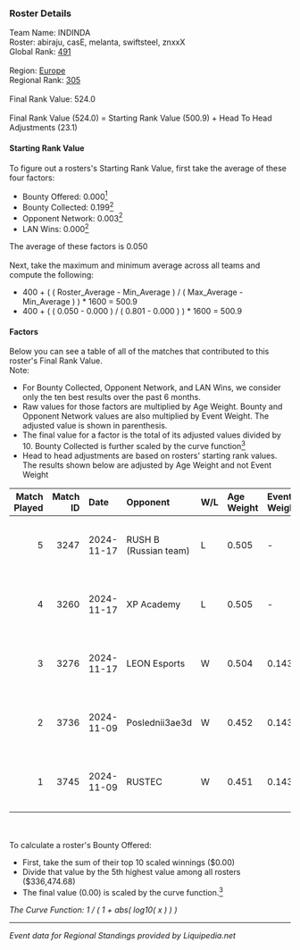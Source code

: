 ### Roster Details<br />
Team Name: INDINDA<br />
Roster: abiraju, casE, melanta, swiftsteel, znxxX<br />
Global Rank: [491](../standings_global.md)<br />
<br />
Region: [Europe]( ../standings_europe.md)<br />
Regional Rank: [305]( ../standings_europe.md)<br />
<br />
Final Rank Value:  524.0<br />
<br />
Final Rank Value (524.0) = Starting Rank Value (500.9) + Head To Head Adjustments (23.1)<br />

#### Starting Rank Value<br />
To figure out a rosters's Starting Rank Value, first take the average of these four factors:<br />
- Bounty Offered: 0.000[<sup>1</sup>](#table2)
- Bounty Collected: 0.199[<sup>2</sup>](#table1)
- Opponent Network: 0.003[<sup>2</sup>](#table1)
- LAN Wins: 0.000[<sup>2</sup>](#table1)

The average of these factors is 0.050<br />
<br />
Next, take the maximum and minimum average across all teams and compute the following:<br />
- 400 + ( ( Roster_Average - Min_Average ) / ( Max_Average - Min_Average ) ) * 1600 = 500.9
- 400 + ( ( 0.050 - 0.000 ) / ( 0.801 - 0.000 ) ) * 1600 = 500.9


#### Factors<br />
Below you can see a table of all of the matches that contributed to this roster's Final Rank Value.<br />
Note:<br />

- For Bounty Collected, Opponent Network, and LAN Wins, we consider only the ten best results over the past 6 months.
- Raw values for those factors are multiplied by Age Weight. Bounty and Opponent Network values are also multiplied by Event Weight. The adjusted value is shown in parenthesis.
- The final value for a factor is the total of its adjusted values divided by 10. Bounty Collected is further scaled by the curve function[<sup>3</sup>](#curveFunction)
- Head to head adjustments are based on rosters' starting rank values. The results shown below are adjusted by Age Weight and not Event Weight
<span id="table1"></span><br />


| Match Played | Match ID | Date       | Opponent              | W/L | Age Weight | Event Weight | Bounty Collected | Opponent Network | LAN Wins  | H2H Adj. | Roster                                    |
| -: | -: | :- | :- | :- | :- | :- | :- | :- | :- | -: | :- |
|            5 |     3247 | 2024-11-17 | RUSH B (Russian team) | L   | 0.505      | -            | -                | -                | -         |    -1.88 | abiraju, casE, melanta, swiftsteel, znxxX |
|            4 |     3260 | 2024-11-17 | XP Academy            | L   | 0.505      | -            | -                | -                | -         |    -6.47 | abiraju, casE, melanta, swiftsteel, znxxX |
|            3 |     3276 | 2024-11-17 | LEON Esports          | W   | 0.504      | 0.143        | 0.010 (0.001)    | 0.275 (0.020)    | 0 (0.000) |    12.42 | abiraju, casE, melanta, swiftsteel, znxxX |
|            2 |     3736 | 2024-11-09 | Poslednii3ae3d        | W   | 0.452      | 0.143        | 0.001 (0.000)    | 0.103 (0.007)    | 0 (0.000) |     8.83 | abiraju, casE, melanta, swiftsteel, znxxX |
|            1 |     3745 | 2024-11-09 | RUSTEC                | W   | 0.451      | 0.143        | 0.002 (0.000)    | 0.100 (0.006)    | 0 (0.000) |    10.20 | abiraju, casE, melanta, swiftsteel, znxxX |

<br />
<span id="table2"></span><br />
To calculate a roster's Bounty Offered:<br />

- First, take the sum of their top 10 scaled winnings ($0.00)
- Divide that value by the 5th highest value among all rosters ($336,474.68)
- The final value (0.00) is scaled by the curve function.[<sup>3</sup>](#curveFunction)

<span id="curveFunction"></span>_The Curve Function: 1 / ( 1 + abs( log10( x ) ) )_<br />

---
_Event data for Regional Standings provided by Liquipedia.net_<br />
